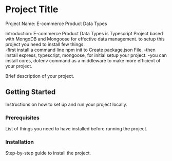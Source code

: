 # Project Title

Project Name: E-commerce Product Data Types

Introduction: E-commerce Product Data Types is Typescript Project based with MongoDB and Mongoose for effective data management. to setup this project you need to install few things.  
-first install a command line npm init to Create package.json File.
-then install express, typescript, mongoose, for initial setup your project.
-you can install cores, dotenv command as a middleware to make more efficient of your project.

Brief description of your project.

## Getting Started

Instructions on how to set up and run your project locally.

### Prerequisites

List of things you need to have installed before running the project.

### Installation

Step-by-step guide to install the project.

